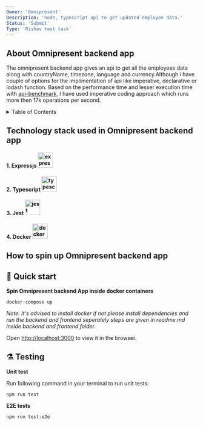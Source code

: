```yaml
---
Owner: 'Omnipresent'
Description: 'node, typescript api to get updated employee data.'
Status: 'Submit'
Type: 'Rishav test task'
---
```


## About Omnipresent backend app

The omnipresent backend app gives an api to get all the employees data along with countryName, timezone, language and currency.Although i have couple of options for the implimentation of api like imperative, declarative or lodash function.
Based on the performance time and lesser execution time with <a href='https://www.npmjs.com/package/api-benchmark'>api-benchmark</a>, I have used imperative coding approach which runs more then 17k operations per second.




<details>
  <summary>Table of Contents</summary>
  <ol>
    <li><a href="#technology-stack-used-in-omnipresent-backend-app">Technology stack used in Omnipresent backend app.</a></li>
    <li><a href="#how-to-spin-up-meetfrank-web-scraping-app">How to spin up the project.</a></li>
  </ol>
</details>


## Technology stack used in Omnipresent backend app


<h4> 1. Expressjs    <a href="https://expressjs.com/" target="_blank"> <img src="https://www.bairesdev.com/wp-content/uploads/2021/07/Expressjs.svg" alt="expressjs" width="40" height="40"/></a></h4>

<h4> 2. Typescript        <a href="https://typescriptlang.org/" target="_blank"> <img src="https://cdn.worldvectorlogo.com/logos/typescript-2.svg" alt="typescript" width="40" height="40"/></a></h4>


<h4> 3. Jest        <a href="https://jestjs.io/" target="_blank"> <img src="https://seeklogo.com/images/J/jest-logo-F9901EBBF7-seeklogo.com.png" alt="jest" width="40" height="40"/></a></h4>

<h4> 4. Docker        <a href="https://www.docker.com//" target="_blank"> <img src="https://logos-world.net/wp-content/uploads/2021/02/Docker-Symbol.png" alt="docker" width="40" height="40"/></a></h4>



## How to spin up Omnipresent backend app
## 🚀 Quick start



**Spin Omnipresent backend App inside docker containers**

```
docker-compose up
```
_Note:  It's advised to install docker if not please install dependencies and run the backend and frontend  seperately steps are given in readme.md inside backend and frontend folder._

Open [http://localhost:3000](http://localhost:3000) to view it in the browser.

## ⚗️ Testing

**Unit test**

Run following command in your terminal to run unit tests:

```
npm run test
```
**E2E tests**


```
npm run test:e2e    
```
